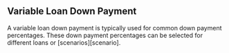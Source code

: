 ## Variable Loan Down Payment

A variable loan down payment is typically used for common down payment percentages. These down payment percentages can be selected for different loans or [scenarios][scenario].
